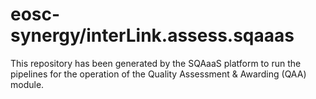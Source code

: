 <!--
SPDX-FileCopyrightText: Copyright contributors to the Software Quality Assurance as a Service (SQAaaS) project <sqaaas@ibergrid.eu>

SPDX-License-Identifier: GPL-3.0-only
-->

# eosc-synergy/interLink.assess.sqaaas
This repository has been generated by the SQAaaS platform to run the pipelines
for the operation of the
Quality Assessment & Awarding (QAA)
module.